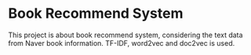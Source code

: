 # Book Recommend System
This project is about book recommend system, considering the text data from Naver book information. TF-IDF, word2vec and doc2vec is used.
